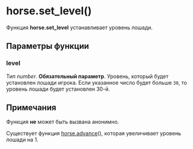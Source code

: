 # horse.set_level()
Функция **horse.set_level** устанавливает уровень лошади.

## Параметры функции
### level
Тип *number*. **Обязательный параметр**. Уровень, который будет установлен лошади игрока. Если указанное число будет больше `30`, то уровень лошади будет установлен 30-й.

## Примечания
Функция **не** может быть вызвана анонимно.

Существует функция [horse.advance](../horse/horse.advance.md)(), которая увеличивает уровень лошади на 1.